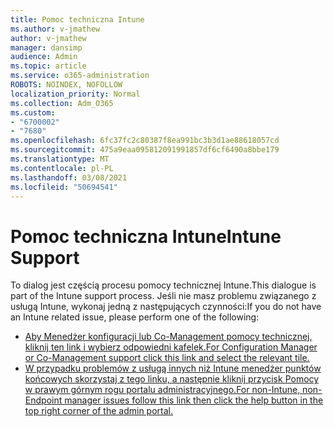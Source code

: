 ```yaml
---
title: Pomoc techniczna Intune
ms.author: v-jmathew
author: v-jmathew
manager: dansimp
audience: Admin
ms.topic: article
ms.service: o365-administration
ROBOTS: NOINDEX, NOFOLLOW
localization_priority: Normal
ms.collection: Adm_O365
ms.custom:
- "6700002"
- "7680"
ms.openlocfilehash: 6fc37fc2c80387f8ea991bc3b3d1ae88618057cd
ms.sourcegitcommit: 475a9eaa095812091991857df6cf6490a8bbe179
ms.translationtype: MT
ms.contentlocale: pl-PL
ms.lasthandoff: 03/08/2021
ms.locfileid: "50694541"
---
```

# <a name="intune-support"></a><span data-ttu-id="91c75-102">Pomoc techniczna Intune</span><span class="sxs-lookup"><span data-stu-id="91c75-102">Intune Support</span></span>

<span data-ttu-id="91c75-103">To dialog jest częścią procesu pomocy technicznej Intune.</span><span class="sxs-lookup"><span data-stu-id="91c75-103">This dialogue is part of the Intune support process.</span></span> <span data-ttu-id="91c75-104">Jeśli nie masz problemu związanego z usługą Intune, wykonaj jedną z następujących czynności:</span><span class="sxs-lookup"><span data-stu-id="91c75-104">If you do not have an Intune related issue, please perform one of the following:</span></span>

- [<span data-ttu-id="91c75-105">Aby Menedżer konfiguracji lub Co-Management pomocy technicznej, kliknij ten link i wybierz odpowiedni kafelek.</span><span class="sxs-lookup"><span data-stu-id="91c75-105">For Configuration Manager or Co-Management support click this link and select the relevant tile.</span></span>](https://endpoint.microsoft.com/#blade/Microsoft_Intune_DeviceSettings/SupportMenu/helpSupport)
- [<span data-ttu-id="91c75-106">W przypadku problemów z usługą innych niż Intune menedżer punktów końcowych skorzystaj z tego linku, a następnie kliknij przycisk Pomocy w prawym górnym rogu portalu administracyjnego.</span><span class="sxs-lookup"><span data-stu-id="91c75-106">For non-Intune, non-Endpoint manager issues follow this link then click the help button in the top right corner of the admin portal.</span></span>](https://admin.microsoft.com/Adminportal/Home?source=applauncher#/support/requests)
